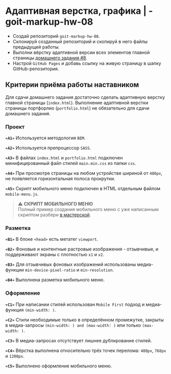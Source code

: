 # Адаптивная верстка, графика | -goit-markup-hw-08

- Создай репозиторий `goit-markup-hw-08`.
- Склонируй созданный репозиторий и скопируй в него файлы предыдущей работы.
- Выполни вёрстку адаптивной версии всех элементов главной страницы
  [домашнего задания #8](<https://www.figma.com/file/1ehrLBauvVFu4mVhxsHzyZ/Web-Studio-(Version-2.1)?node-id=3%3A7653>).
- Настрой `GitHub Pages` и добавь ссылку на живую страницу в шапку GitHub-репозитория.

## Критерии приёма работы наставником

Для сдачи домашнего задания достаточно сделать адаптивную верстку главной страницы (`index.html`).
Выполнение адаптивной верстки страницы портфорлио (`portfolio.html`) не обязательно для сдачи
домашнего задания.

### Проект

**`«A1»`** Используется методология `BEM`.

**`«A2»`** Используется препроцессор `SASS`.

**`«A3»`** В файлах `index.html` и `portfolio.html` подключен минифицированный файл стилей
`main.min.css` из папки `css`.

**`«A4»`** При просмотре страницы на любом устройстве шириной от `480px`, не появляется
горизонтальная полоса прокрутки.

**`«A5»`** Скрипт мобильного меню подключен в HTML отдельным файлом `mobile-menu.js`.

> :warning: **СКРИПТ МОБИЛЬНОГО МЕНЮ** </br> Полный пример создания мобильного меню с уже написанным
> скриптом разбери [в мастерской](https://github.com/goitacademy/mobile-menu-workshop).

### Разметка

**`«B1»`** В блоке `<head>` есть метатег `viewport`.

**`«B2»`** Фоновые и контентные растровые изображения - отзывчивые, и поддерживают экраны с
плотностью `x1` и `x2`.

**`«B3»`** Для отзывчивых фоновых изображений использованы медиа-функции `min-device-pixel-ratio` и
`min-resolution`.

**`«B4»`** Выполнена разметка мобильного меню.

### Оформление

**`«C1»`** При написании стилей использован `Mobile First` подход и медиа-функция `(min-width: )`.

**`«C2»`** Стили необходимые только в определённом промежутке, закрыты в медиа-запросы
`(min-width: ) and (max-width: )` или только `(max-width: )`.

**`«C3»`** В медиа-запросах отсутствует лишнее дублирование стилей.

**`«C4»`** Вёрстка выполнена относительно трёх точек перелома: `480px`, `768px` и `1200px`.

**`«C5»`** Выполнено оформление мобильного меню.
